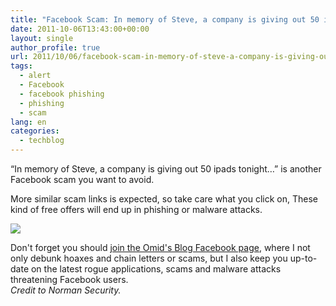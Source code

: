 ```yaml
---
title: "Facebook Scam: In memory of Steve, a company is giving out 50 ipads tonight"
date: 2011-10-06T13:43:00+00:00
layout: single
author_profile: true
url: 2011/10/06/facebook-scam-in-memory-of-steve-a-company-is-giving-out-50-ipads-tonight/
tags:
  - alert
  - Facebook
  - facebook phishing
  - phishing
  - scam
lang: en
categories: 
  - techblog
---
```

“In memory of Steve, a company is giving out 50 ipads tonight…” is another Facebook scam you want to avoid.

More similar scam links is expected, so take care what you click on, These kind of free offers will end up in phishing or malware attacks.

[![](http://2.bp.blogspot.com/-VPnWeIEBUeA/To2ogvzBDuI/AAAAAAAAEC0/k3QYKeN7D34/s400/297525_10150339271512427_193107142426_7979578_1922271470_n.jpg)](http://2.bp.blogspot.com/-VPnWeIEBUeA/To2ogvzBDuI/AAAAAAAAEC0/k3QYKeN7D34/s1600/297525_10150339271512427_193107142426_7979578_1922271470_n.jpg)

Don't forget you should [join the Omid's Blog Facebook page](https://www.facebook.com/omidsnetwork), where I not only debunk hoaxes and chain letters or scams, but I also keep you up-to-date on the latest rogue applications, scams and malware attacks threatening Facebook users.  
_Credit to Norman Security._